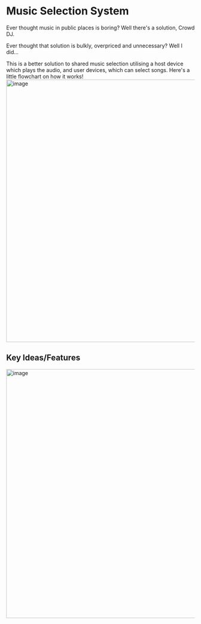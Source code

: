 # Music Selection System
Ever thought music in public places is boring? Well there's a solution, Crowd DJ.

Ever thought that solution is bulkly, overpriced and unnecessary? Well I did...

This is a better solution to shared music selection utilising a host device which plays the audio, and user devices, which can select songs. Here's a little flowchart on how it works!
<img width="700" alt="image" src="https://github.com/user-attachments/assets/db9fa5b6-6afd-4834-9cd5-59152847ec4c" />
## Key Ideas/Features
<img width="664" alt="image" src="https://github.com/user-attachments/assets/4b494759-0603-4fc4-9ee0-8ac057331fec" />
